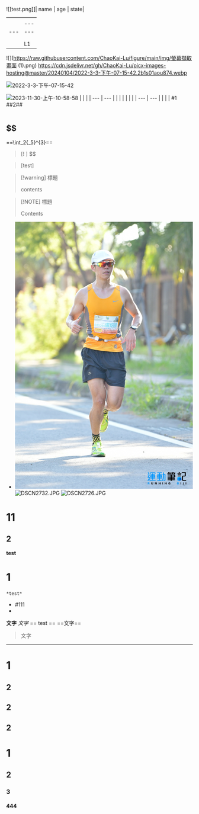 ![[test.png]]| name | age | state|

| | |
| --- | --- |
|  |  |
|     | --- | --- | ---  |
| --- | --- | --- | ---- |
|     |     |     |      |
|     |     |     |      |
|     | L1  | 29  | blue |
![](https://raw.githubusercontent.com/ChaoKai-Lu/figure/main/img/螢幕擷取畫面 (1).png)
https://cdn.jsdelivr.net/gh/ChaoKai-Lu/picx-images-hosting@master/20240104/2022-3-3-下午-07-15-42.2b1s01aou874.webp

![2022-3-3-下午-07-15-42](https://cdn.jsdelivr.net/gh/ChaoKai-Lu/picx-images-hosting@master/20240104/2022-3-3-下午-07-15-42.2b1s01aou874.webp)

![2023-11-30-上午-10-58-58](https://cdn.jsdelivr.net/gh/ChaoKai-Lu/picx-images-hosting@master/20240104/2023-11-30-上午-10-58-58.3o5i2opty6q0.webp)
| | |
| --- | --- |
|  |  |
| | |
| --- | --- |
|  |  |
#1
##2##



|  |  |  |
| ---- | ---- | ---- |
$$
---
 ==\int_2{_5}^{3}==

> [!
]
> $$

> [test]

> [!warning] 標題
> 
> contents
> 


> [!NOTE] 標題
> 
> Contents

- ![2048_7A1DDA5C-2070-C62D-7D9A-FB078D8F3926.jpg](https://raw.githubusercontent.com/ChaoKai-Lu/figure/main/img/202401061136630.jpg)
![DSCN2732.JPG](https://raw.githubusercontent.com/ChaoKai-Lu/figure/main/img/202401061238061.JPG)
![DSCN2726.JPG](https://raw.githubusercontent.com/ChaoKai-Lu/figure/main/img/202401061330020.JPG)

# 11
## 2
**test**
# 1
~~~
*test*
~~~
- #111
- 

**文字**
*文字*
== test ==
==文字==
> 文字

---

# 1

## 2
## 2
## 2
# 1
## 2
### 3
#### 444 

